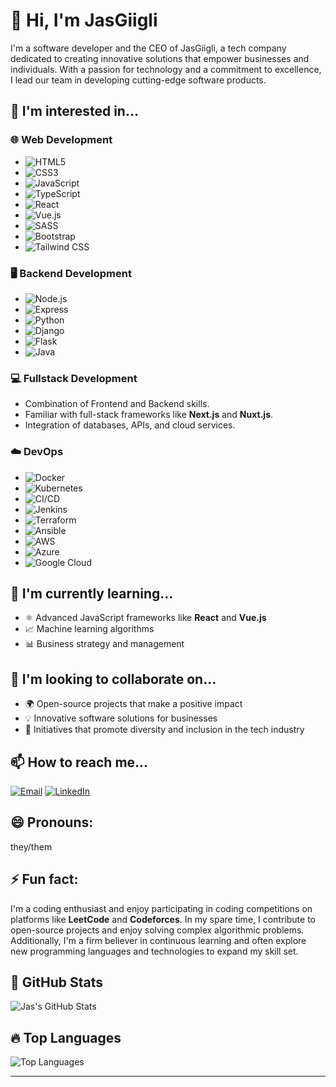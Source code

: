 # 👋 Hi, I'm JasGiigli

I'm a software developer and the CEO of JasGiigli, a tech company dedicated to creating innovative solutions that empower businesses and individuals. With a passion for technology and a commitment to excellence, I lead our team in developing cutting-edge software products.

## 👀 I'm interested in...

### 🌐 **Web Development**
- ![HTML5](https://img.shields.io/badge/-HTML5-E34F26?logo=html5&logoColor=white)
- ![CSS3](https://img.shields.io/badge/-CSS3-1572B6?logo=css3&logoColor=white)
- ![JavaScript](https://img.shields.io/badge/-JavaScript-F7DF1E?logo=javascript&logoColor=black)
- ![TypeScript](https://img.shields.io/badge/-TypeScript-3178C6?logo=typescript&logoColor=white)
- ![React](https://img.shields.io/badge/-React-61DAFB?logo=react&logoColor=black)
- ![Vue.js](https://img.shields.io/badge/-Vue.js-4FC08D?logo=vue.js&logoColor=white)
- ![SASS](https://img.shields.io/badge/-SASS-CC6699?logo=sass&logoColor=white)
- ![Bootstrap](https://img.shields.io/badge/-Bootstrap-7952B3?logo=bootstrap&logoColor=white)
- ![Tailwind CSS](https://img.shields.io/badge/-Tailwind%20CSS-38B2AC?logo=tailwind-css&logoColor=white)

### 🖥️ **Backend Development**
- ![Node.js](https://img.shields.io/badge/-Node.js-339933?logo=node.js&logoColor=white)
- ![Express](https://img.shields.io/badge/-Express.js-000000?logo=express&logoColor=white)
- ![Python](https://img.shields.io/badge/-Python-3776AB?logo=python&logoColor=white)
- ![Django](https://img.shields.io/badge/-Django-092E20?logo=django&logoColor=white)
- ![Flask](https://img.shields.io/badge/-Flask-000000?logo=flask&logoColor=white)
- ![Java](https://img.shields.io/badge/-Java-007396?logo=java&logoColor=white)

### 💻 **Fullstack Development**
- Combination of Frontend and Backend skills.
- Familiar with full-stack frameworks like **Next.js** and **Nuxt.js**.
- Integration of databases, APIs, and cloud services.

### ☁️ **DevOps**
- ![Docker](https://img.shields.io/badge/-Docker-2496ED?logo=docker&logoColor=white)
- ![Kubernetes](https://img.shields.io/badge/-Kubernetes-326CE5?logo=kubernetes&logoColor=white)
- ![CI/CD](https://img.shields.io/badge/-CI%2FCD-4B8BBE?logo=jenkins&logoColor=white)
- ![Jenkins](https://img.shields.io/badge/-Jenkins-D24939?logo=jenkins&logoColor=white)
- ![Terraform](https://img.shields.io/badge/-Terraform-7F5AB6?logo=terraform&logoColor=white)
- ![Ansible](https://img.shields.io/badge/-Ansible-563D7C?logo=ansible&logoColor=white)
- ![AWS](https://img.shields.io/badge/-AWS-232F3E?logo=amazon-aws&logoColor=white)
- ![Azure](https://img.shields.io/badge/-Azure-0078D4?logo=microsoft-azure&logoColor=white)
- ![Google Cloud](https://img.shields.io/badge/-Google%20Cloud-4285F4?logo=google-cloud&logoColor=white)



## 🌱 I'm currently learning...
- ⚛️ Advanced JavaScript frameworks like **React** and **Vue.js**
- 📈 Machine learning algorithms
- 📊 Business strategy and management

## 💞️ I'm looking to collaborate on...
- 🌍 Open-source projects that make a positive impact
- 💡 Innovative software solutions for businesses
- 🌈 Initiatives that promote diversity and inclusion in the tech industry

## 📫 How to reach me...
[![Email](https://img.shields.io/badge/Email-D14836?style=flat&logo=gmail&logoColor=white)](mailto:overview.jjj@gmail.com)
[![LinkedIn](https://img.shields.io/badge/LinkedIn-0A66C2?style=flat&logo=linkedin&logoColor=white)](https://www.linkedin.com/in/jas-giigli-5a6041274/)

## 😄 Pronouns:
they/them

## ⚡ Fun fact:
I'm a coding enthusiast and enjoy participating in coding competitions on platforms like **LeetCode** and **Codeforces**. In my spare time, I contribute to open-source projects and enjoy solving complex algorithmic problems. Additionally, I'm a firm believer in continuous learning and often explore new programming languages and technologies to expand my skill set.

## 🌟 GitHub Stats
![Jas's GitHub Stats](https://github-readme-stats.vercel.app/api?username=jasgigli&show_icons=true&theme=radical)

## 🔥 Top Languages
![Top Languages](https://github-readme-stats.vercel.app/api/top-langs/?username=jasgigli&layout=compact&theme=radical)


---
